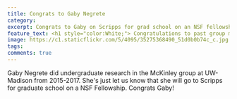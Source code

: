 ```yaml
---
title: Congrats to Gaby Negrete
category: 
excerpt: Congrats to Gaby on Scripps for grad school on an NSF fellowship!
feature_text: <h1 style="color:White;"> Congratulations to past group member Gaby Negrete </h1>
image: https://c1.staticflickr.com/5/4095/35275368490_51d0b0b74c_c.jpg
tags: 
comments: true
---
```


Gaby Negrete did undergraduate research in the McKinley group at UW-Madison from 2015-2017. She's just let us know that she will go to Scripps for graduate school on a NSF Fellowship. Congrats Gaby!